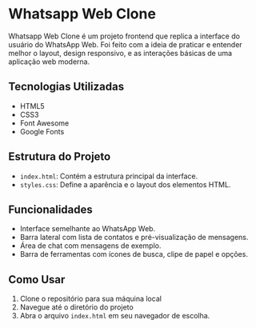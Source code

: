 # Whatsapp Web Clone

Whatsapp Web Clone é um projeto frontend que replica a interface do usuário do WhatsApp Web. Foi feito com a ideia de praticar e entender melhor o layout, design responsivo, e as interações básicas de uma aplicação web moderna.

## Tecnologias Utilizadas

- HTML5
- CSS3
- Font Awesome
- Google Fonts

## Estrutura do Projeto

- `index.html`: Contém a estrutura principal da interface.
- `styles.css`: Define a aparência e o layout dos elementos HTML.

## Funcionalidades

- Interface semelhante ao WhatsApp Web.
- Barra lateral com lista de contatos e pré-visualização de mensagens.
- Área de chat com mensagens de exemplo.
- Barra de ferramentas com ícones de busca, clipe de papel e opções.

## Como Usar

1. Clone o repositório para sua máquina local
2. Navegue até o diretório do projeto
3. Abra o arquivo `index.html` em seu navegador de escolha.
